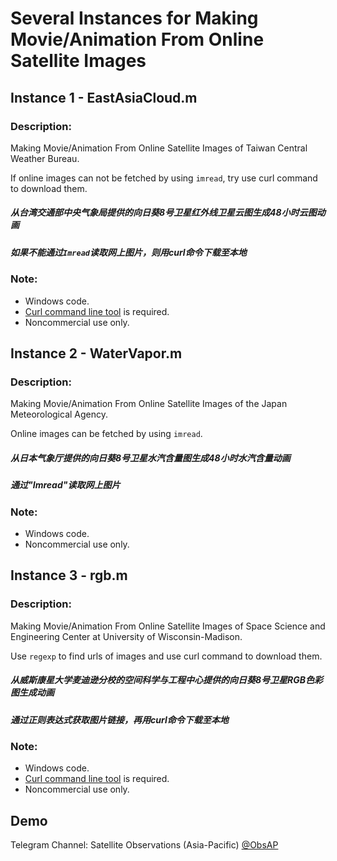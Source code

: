 # Several Instances for Making Movie/Animation From Online Satellite Images

## Instance 1 - EastAsiaCloud.m

### Description:

Making Movie/Animation From Online Satellite Images of Taiwan Central Weather Bureau.

If online images can not be fetched by using ```imread```, try use curl command to download them.

##### 从台湾交通部中央气象局提供的向日葵8号卫星红外线卫星云图生成48小时云图动画

##### 如果不能通过```Imread```读取网上图片，则用curl命令下载至本地

### Note:
- Windows code.
- [Curl command line tool](https://curl.haxx.se/) is required. 
- Noncommercial use only.

## Instance 2 - WaterVapor.m

### Description:

Making Movie/Animation From Online Satellite Images of the Japan Meteorological Agency.

Online images can be fetched by using ```imread```.

##### 从日本气象厅提供的向日葵8号卫星水汽含量图生成48小时水汽含量动画
##### 通过"Imread"读取网上图片

### Note:
- Windows code.
- Noncommercial use only.

## Instance 3 - rgb.m

### Description:

Making Movie/Animation From Online Satellite Images of Space Science and Engineering Center at University of Wisconsin-Madison.

Use ```regexp``` to find urls of images and use curl command to download them.

##### 从威斯康星大学麦迪逊分校的空间科学与工程中心提供的向日葵8号卫星RGB色彩图生成动画

##### 通过正则表达式获取图片链接，再用curl命令下载至本地

### Note:
- Windows code.
- [Curl command line tool](https://curl.haxx.se/) is required. 
- Noncommercial use only.





## Demo

Telegram Channel: Satellite Observations (Asia-Pacific) [@ObsAP](https://t.me/ObsAP)
